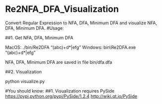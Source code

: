 # Re2NFA_DFA_Visualization
Convert Regular Expression to NFA, DFA, Minimum DFA and visualize NFA, DFA, Minimum DFA.
#Usage:

##1. Get NFA, DFA, Minimum DFA

MacOS: 		./bin/Re2DFA “(abc)+d*|efg”
Windows:	bin\Re2DFA.exe “(abc)+d*|efg”

NFA, DFA, Minimum DFA are saved in file bin/dfa.dfa

##2. Visualization

python visualize.py


#You should know:
##1. Visualization requires PySide   
https://pypi.python.org/pypi/PySide/1.2.4
http://wiki.qt.io/PySide

